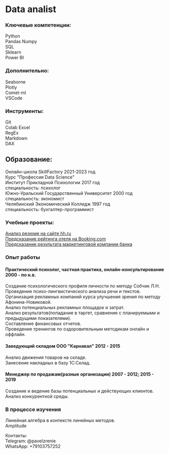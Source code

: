 # Data analist
### Ключевые компетенции:
Python   
Pandas
Numpy  
SQL    
Sklearn  
Power BI  
### Дополнительно:
Seaborne  
Plotly  
Comet-ml  
VSCode
### Инструменты:
Git  
Colab 
Excel  
RegEx  
Markdown  
DAX  
## Образование:
Онлайн-школа SkillFactory 2021-2023 год  
Курс "Профессия Data Science"   
Институт Прикладной Психологии 2017 год  
специальность: психолог  
Южно-Уральский Государственный Университет 2000 год   
специальность: экономист  
Челябинский Экономический Колледж  1997 год  
специальность: бухгалтер-программист  
### Учебные проекты:  
[Анализ резюме на сайте hh.ru](https://github.com/PavelNovikov888/practical_work/tree/master/%D0%90%D0%BD%D0%B0%D0%BB%D0%B8%D0%B7%20%D1%80%D0%B5%D0%B7%D1%8E%D0%BC%D0%B5%20%D0%BD%D0%B0%20hh.ru)  
[Предсказание рейтинга отеля на Booking.com](https://github.com/PavelNovikov888/practical_work/tree/master/%20%D0%9F%D1%80%D0%B5%D0%B4%D1%81%D0%BA%D0%B0%D0%B7%D0%B0%D0%BD%D0%B8%D0%B5%20%D1%80%D0%B5%D0%B9%D1%82%D0%B8%D0%BD%D0%B3%D0%B0%20%D0%BE%D1%82%D0%B5%D0%BB%D1%8F%20%D0%BD%D0%B0%20Booking.com)  
[Предсказание результата маркетинговой компании банка](https://github.com/PavelNovikov888/practical_work/tree/master/%D0%9F%D1%80%D0%B5%D0%B4%D1%81%D0%BA%D0%B0%D0%B7%D0%B0%D0%BD%D0%B8%D0%B5%20%D1%80%D0%B5%D0%B7%D1%83%D0%BB%D1%8C%D1%82%D0%B0%D1%82%D0%B0%20%D0%BC%D0%B0%D1%80%D0%BA%D0%B5%D1%82%D0%B8%D0%BD%D0%B3%D0%BE%D0%B2%D0%BE%D0%B9%20%D0%BA%D0%BE%D0%BC%D0%BF%D0%B0%D0%BD%D0%B8%D0%B8%20%D0%B1%D0%B0%D0%BD%D0%BA%D0%B0)
### Опыт работы  
#### Практический психолог, частная практика, онлайн-консультирование 2000 - по н.в. 
Создание психологического профиля личности по методу Собчик Л.Н.  
Проведение психо-лингвистического анализа речи и текстов.  
Организация рекламных компаний курса улучшения зрения по методу Афонина-Новиковой.   
Анализ потенциальных рекламных площадок и затрат.  
Анализ результатов(попадание в таргет, сравнение с планируемыми и предыдущими показателями).   
Составление финансовых отчетов.  
Проведение тренингов по оздоровительным методикам онлайн и оффлайн.   
#### Заведующий складом ООО "Карнавал" 2012 - 2015
Анализ движения товаров на складе.  
Занесение накладных в базу 1С:Склад.  
#### Менеджер по продажам(разные организации) 2007 - 2012; 2015 - 2019
Создание и ведение базы потенциальных и действующих клиентов.   
Анализ конкурентной среды.
### В процессе изучения  
Линейная алгебра в контексте линейных методов.   
Amplitude

Контакты:  
Telegram: @pavelzrenie  
WhatsApp: +79103757252

 
